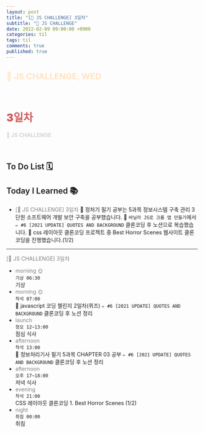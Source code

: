 ```yaml
---
layout: post
title: "[👑 JS CHALLENGE] 3일차"
subtitle: "👑 JS CHALLENGE"
date: 2022-02-09 09:00:00 +0900
categories: til
tags: til
comments: true
published: true
---
```


## <span style="color:Bisque;font-size: 22px">👑 JS CHALLENGE, WED</span>

<br />

# **<span style="font-weight:900;color:indianred">3일차</span>**

**<span style="color:lightgray">👑 JS CHALLENGE</span>**

<br />

## <span style="font-weight:600">To Do List</span> 🗓

## <span style="font-weight:600">Today I Learned</span> 📚

- <span style="color:gray">[👑 JS CHALLENGE] 3일차</span>
  💬 정처기 필기 공부는 5과목 정보시스템 구축 관리 3단원 소프트웨어 개발 보안 구축을 공부했습니다. 
  💬 `바닐라 JS로 크롬 앱 만들기`에서 `✏️ #6 [2021 UPDATE] QUOTES AND BACKGROUND` 클론코딩 후 노션으로 복습했습니다.
  💬 css 레이아웃 클론코딩 프로젝트 중 Best Horror Scenes 웹사이트 클론코딩을 진행했습니다.(1/2)

---

<span style="color:gray">[👑 JS CHALLENGE] 3일차</span>

- <span style="color:gray">morning 🌞</span> <br>
  `기상 06:30` <br>
  기상
- <span style="color:gray">morning 🌞</span> <br>
  `착석 07:00` <br>
  👑 javascript 코딩 첼린지 2일차(퀴즈)
  `✏️ #6 [2021 UPDATE] QUOTES AND BACKGROUND` 클론코딩 후 노션 정리
- <span style="color:gray">launch</span> <br>
  `정오 12~13:00`<br>
  점심 식사
- <span style="color:gray">afternoon</span> <br>
  `착석 13:00`<br>
  📖 정보처리기사 필기 5과목 CHAPTER 03 공부
  `✏️ #6 [2021 UPDATE] QUOTES AND BACKGROUND` 클론코딩 후 노션 정리
- <span style="color:gray">afternoon</span> <br>
  `오후 17~18:00`<br>
  저녁 식사
- <span style="color:gray">evening</span> <br>
  `착석 21:00`<br>
  CSS 레이아웃 클론코딩 1. Best Horror Scenes (1/2)
- <span style="color:gray">night</span> <br>
  `취침 00:00`<br>
  취침